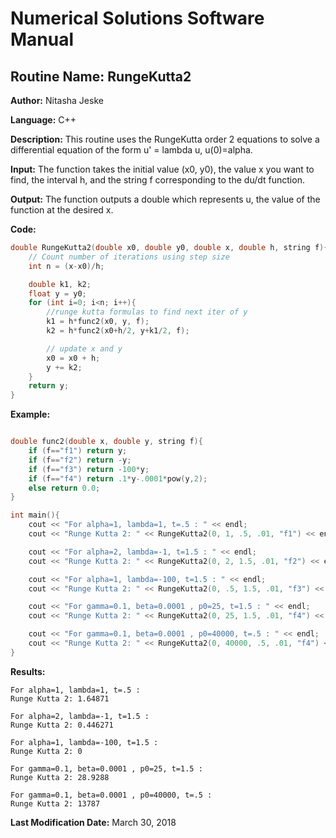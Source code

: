 # Numerical Solutions Software Manual

## **Routine Name:** RungeKutta2

**Author:** Nitasha Jeske

**Language:** C++

**Description:** This routine uses the RungeKutta order 2 equations to solve a differential equation of the form u' = lambda u, u(0)=alpha. 

**Input:**  The function takes the initial value (x0, y0), the value x you want to find, the interval h, and the string f corresponding to the du/dt function. 

**Output:** The function outputs a double which represents u, the value of the function at the desired x. 

**Code:**
```C++
double RungeKutta2(double x0, double y0, double x, double h, string f){
    // Count number of iterations using step size
    int n = (x-x0)/h;

    double k1, k2;
    float y = y0;
    for (int i=0; i<n; i++){
        //runge kutta formulas to find next iter of y
        k1 = h*func2(x0, y, f);
        k2 = h*func2(x0+h/2, y+k1/2, f);

        // update x and y
        x0 = x0 + h;
        y += k2;
    }
    return y;
}

```

**Example:**
```C++

double func2(double x, double y, string f){
    if (f=="f1") return y;
    if (f=="f2") return -y;
    if (f=="f3") return -100*y;
    if (f=="f4") return .1*y-.0001*pow(y,2);
    else return 0.0;
}

int main(){
    cout << "For alpha=1, lambda=1, t=.5 : " << endl;
    cout << "Runge Kutta 2: " << RungeKutta2(0, 1, .5, .01, "f1") << endl << endl;

    cout << "For alpha=2, lambda=-1, t=1.5 : " << endl;
    cout << "Runge Kutta 2: " << RungeKutta2(0, 2, 1.5, .01, "f2") << endl << endl;

    cout << "For alpha=1, lambda=-100, t=1.5 : " << endl;
    cout << "Runge Kutta 2: " << RungeKutta2(0, .5, 1.5, .01, "f3") << endl << endl;

    cout << "For gamma=0.1, beta=0.0001 , p0=25, t=1.5 : " << endl;
    cout << "Runge Kutta 2: " << RungeKutta2(0, 25, 1.5, .01, "f4") << endl << endl;

    cout << "For gamma=0.1, beta=0.0001 , p0=40000, t=.5 : " << endl;
    cout << "Runge Kutta 2: " << RungeKutta2(0, 40000, .5, .01, "f4") << endl << endl;
}
```

**Results:**  
```
For alpha=1, lambda=1, t=.5 : 
Runge Kutta 2: 1.64871

For alpha=2, lambda=-1, t=1.5 : 
Runge Kutta 2: 0.446271

For alpha=1, lambda=-100, t=1.5 : 
Runge Kutta 2: 0

For gamma=0.1, beta=0.0001 , p0=25, t=1.5 : 
Runge Kutta 2: 28.9288

For gamma=0.1, beta=0.0001 , p0=40000, t=.5 : 
Runge Kutta 2: 13787

```

**Last Modification Date:** March 30, 2018
